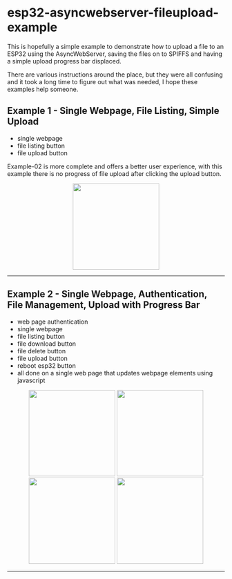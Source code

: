 # esp32-asyncwebserver-fileupload-example

This is hopefully a simple example to demonstrate how to upload a file to an ESP32 using the AsyncWebServer, saving the files on to SPIFFS and having a simple upload progress bar displaced.

There are various instructions around the place, but they were all confusing and it took a long time to figure out what was needed, I hope these examples help someone.

## Example 1 - Single Webpage, File Listing, Simple Upload
- single webpage
- file listing button
- file upload button

Example-02 is more complete and offers a better user experience, with this example there is no progress of file upload after clicking the upload button.

<p align="center">
  <img src="https://raw.githubusercontent.com/smford/esp32-asyncwebserver-fileupload-example/master/example-01/images/example-01-image-01.png" width="200">
</p>

---

## Example 2 - Single Webpage, Authentication, File Management, Upload with Progress Bar
- web page authentication
- single webpage
- file listing button
- file download button
- file delete button
- file upload button
- reboot esp32 button
- all done on a single web page that updates webpage elements using javascript

<p align="center">
  <img src="https://raw.githubusercontent.com/smford/esp32-asyncwebserver-fileupload-example/master/example-02/images/example-02-image-01.png" width="200">
  <img src="https://raw.githubusercontent.com/smford/esp32-asyncwebserver-fileupload-example/master/example-02/images/example-02-image-02.png" width="200">
  <img src="https://raw.githubusercontent.com/smford/esp32-asyncwebserver-fileupload-example/master/example-02/images/example-02-image-03.png" width="200">
  <img src="https://raw.githubusercontent.com/smford/esp32-asyncwebserver-fileupload-example/master/example-02/images/example-02-image-04.png" width="200">
</p>

---
